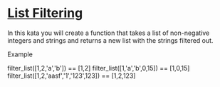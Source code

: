 [List Filtering]: https://www.codewars.com/kata/53dbd5315a3c69eed20002dd/train/javascript

# [List Filtering]

In this kata you will create a function that takes a list of non-negative integers and strings and returns a new list with the strings filtered out.

Example

filter_list([1,2,'a','b']) == [1,2]
filter_list([1,'a','b',0,15]) == [1,0,15]
filter_list([1,2,'aasf','1','123',123]) == [1,2,123]